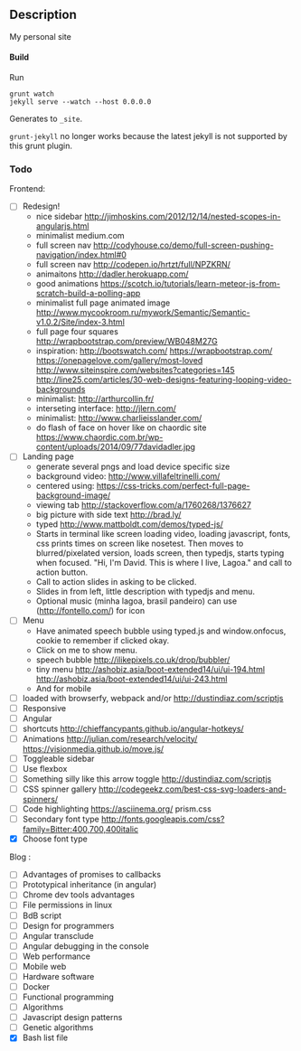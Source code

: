 ## Description

My personal site


#### Build
Run

	grunt watch
	jekyll serve --watch --host 0.0.0.0

Generates to `_site`.

`grunt-jekyll` no longer works because the latest jekyll is not supported by this grunt plugin.


### Todo

Frontend:

- [ ] Redesign!
	- nice sidebar http://jimhoskins.com/2012/12/14/nested-scopes-in-angularjs.html
	- minimalist medium.com
	- full screen nav http://codyhouse.co/demo/full-screen-pushing-navigation/index.html#0
	- full screen nav http://codepen.io/hrtzt/full/NPZKRN/
	- animaitons http://dadler.herokuapp.com/
	- good animations https://scotch.io/tutorials/learn-meteor-js-from-scratch-build-a-polling-app
	- minimalist full page animated image http://www.mycookroom.ru/mywork/Semantic/Semantic-v1.0.2/Site/index-3.html
	- full page four squares http://wrapbootstrap.com/preview/WB048M27G
	- inspiration: http://bootswatch.com/ https://wrapbootstrap.com/  https://onepagelove.com/gallery/most-loved http://www.siteinspire.com/websites?categories=145 http://line25.com/articles/30-web-designs-featuring-looping-video-backgrounds
	- minimalist: http://arthurcollin.fr/
	- interseting interface: http://jlern.com/
	- minimalist: http://www.charlieisslander.com/
	- do flash of face on hover like on chaordic site https://www.chaordic.com.br/wp-content/uploads/2014/09/77davidadler.jpg
- [ ] Landing page
	- generate several pngs and load device specific size
	- background video: http://www.villafeltrinelli.com/
	- centered using: https://css-tricks.com/perfect-full-page-background-image/
	- viewing tab http://stackoverflow.com/a/1760268/1376627
	- big picture with side text http://brad.ly/
	- typed http://www.mattboldt.com/demos/typed-js/
	- Starts in terminal like screen loading video, loading javascript, fonts, css prints times on screen like nosetest. Then moves to
	blurred/pixelated version, loads screen, then typedjs, starts typing when focused. "Hi, I'm David. This is where I live, Lagoa." and call to action button.
	- Call to action slides in asking to be clicked.
	- Slides in from left, little description with typedjs and menu.
	- Optional music (minha lagoa, brasil pandeiro)  can use (http://fontello.com/) for icon
- [ ] Menu
	- Have animated speech bubble using typed.js and window.onfocus, cookie to remember if clicked okay.
	- Click on me to show menu.
	- speech bubble http://ilikepixels.co.uk/drop/bubbler/
	- tiny menu http://ashobiz.asia/boot-extended14/ui/ui-194.html http://ashobiz.asia/boot-extended14/ui/ui-243.html
	- And for mobile
- [ ] loaded with browserfy, webpack and/or http://dustindiaz.com/scriptjs
- [ ] Responsive
- [ ] Angular
- [ ] shortcuts http://chieffancypants.github.io/angular-hotkeys/
- [ ] Animations http://julian.com/research/velocity/ https://visionmedia.github.io/move.js/
- [ ] Toggleable sidebar
- [ ] Use flexbox
- [ ] Something silly like this arrow toggle http://dustindiaz.com/scriptjs
- [ ] CSS spinner gallery http://codegeekz.com/best-css-svg-loaders-and-spinners/
- [ ] Code highlighting https://asciinema.org/ prism.css
- [ ] Secondary font type http://fonts.googleapis.com/css?family=Bitter:400,700,400italic
- [x] Choose font type

Blog :

- [ ] Advantages of promises to callbacks
- [ ] Prototypical inheritance (in angular)
- [ ] Chrome dev tools advantages
- [ ] File permissions in linux
- [ ] BdB script
- [ ] Design for programmers
- [ ] Angular transclude
- [ ] Angular debugging in the console
- [ ] Web performance
- [ ] Mobile web
- [ ] Hardware software
- [ ] Docker
- [ ] Functional programming
- [ ] Algorithms
- [ ] Javascript design patterns
- [ ] Genetic algorithms
- [x] Bash list file
